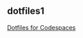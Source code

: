 dotfiles1
--------

[Dotfiles for Codespaces](https://docs.github.com/en/codespaces/customizing-your-codespace/personalizing-codespaces-for-your-account#dotfiles)
